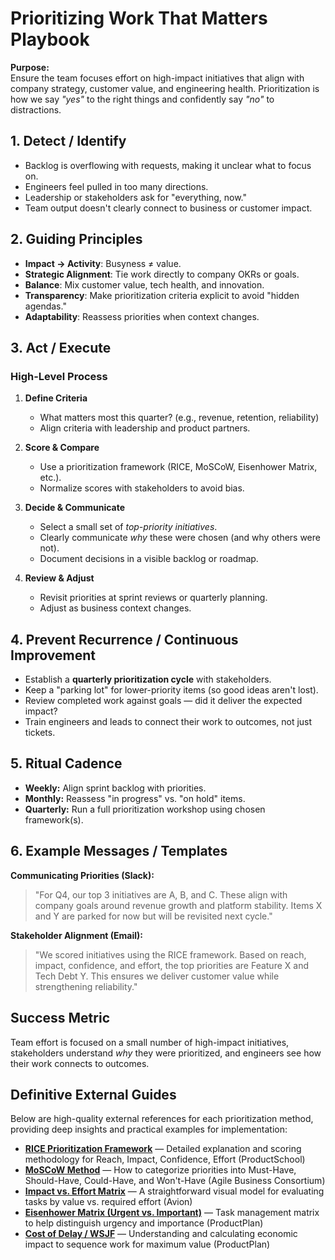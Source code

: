 # Prioritizing Work That Matters Playbook

**Purpose:**  
Ensure the team focuses effort on high-impact initiatives that align with company strategy, customer value, and engineering health. Prioritization is how we say *"yes"* to the right things and confidently say *"no"* to distractions.


## 1. Detect / Identify
- Backlog is overflowing with requests, making it unclear what to focus on.  
- Engineers feel pulled in too many directions.  
- Leadership or stakeholders ask for "everything, now."  
- Team output doesn't clearly connect to business or customer impact.  


## 2. Guiding Principles
- **Impact → Activity**: Busyness ≠ value.  
- **Strategic Alignment**: Tie work directly to company OKRs or goals.  
- **Balance**: Mix customer value, tech health, and innovation.  
- **Transparency**: Make prioritization criteria explicit to avoid "hidden agendas."  
- **Adaptability**: Reassess priorities when context changes.  


## 3. Act / Execute
### High-Level Process
1. **Define Criteria**  
   - What matters most this quarter? (e.g., revenue, retention, reliability)  
   - Align criteria with leadership and product partners.  

2. **Score & Compare**  
   - Use a prioritization framework (RICE, MoSCoW, Eisenhower Matrix, etc.).  
   - Normalize scores with stakeholders to avoid bias.  

3. **Decide & Communicate**  
   - Select a small set of *top-priority initiatives*.  
   - Clearly communicate *why* these were chosen (and why others were not).  
   - Document decisions in a visible backlog or roadmap.  

4. **Review & Adjust**  
   - Revisit priorities at sprint reviews or quarterly planning.  
   - Adjust as business context changes.  


## 4. Prevent Recurrence / Continuous Improvement
- Establish a **quarterly prioritization cycle** with stakeholders.  
- Keep a "parking lot" for lower-priority items (so good ideas aren't lost).  
- Review completed work against goals — did it deliver the expected impact?  
- Train engineers and leads to connect their work to outcomes, not just tickets.  


## 5. Ritual Cadence
- **Weekly:** Align sprint backlog with priorities.  
- **Monthly:** Reassess "in progress" vs. "on hold" items.  
- **Quarterly:** Run a full prioritization workshop using chosen framework(s).  


## 6. Example Messages / Templates
**Communicating Priorities (Slack):**  
> "For Q4, our top 3 initiatives are A, B, and C. These align with company goals around revenue growth and platform stability. Items X and Y are parked for now but will be revisited next cycle."  

**Stakeholder Alignment (Email):**  
> "We scored initiatives using the RICE framework. Based on reach, impact, confidence, and effort, the top priorities are Feature X and Tech Debt Y. This ensures we deliver customer value while strengthening reliability."  


## Success Metric
Team effort is focused on a small number of high-impact initiatives, stakeholders understand *why* they were prioritized, and engineers see how their work connects to outcomes.  


## Definitive External Guides

Below are high-quality external references for each prioritization method, providing deep insights and practical examples for implementation:
- [**RICE Prioritization Framework**](https://productschool.com/blog/product-fundamentals/rice-framework) — Detailed explanation and scoring methodology for Reach, Impact, Confidence, Effort (ProductSchool)  
- [**MoSCoW Method**](https://www.agilebusiness.org/dsdm-project-framework/moscow-prioririsation.html?utm_source=chatgpt.com) — How to categorize priorities into Must-Have, Should-Have, Could-Have, and Won't-Have (Agile Business Consortium)  
- [**Impact vs. Effort Matrix**](https://www.avion.io/glossary/impact-vs-effort-prioritization/?utm_source=chatgpt.com) — A straightforward visual model for evaluating tasks by value vs. required effort (Avion)  
- [**Eisenhower Matrix (Urgent vs. Important)**](https://www.productplan.com/glossary/eisenhower-matrix/?utm_source=chatgpt.com) — Task management matrix to help distinguish urgency and importance (ProductPlan)  
- [**Cost of Delay / WSJF**](https://www.productplan.com/glossary/weighted-shortest-job-first/?utm_source=chatgpt.com) — Understanding and calculating economic impact to sequence work for maximum value (ProductPlan)   